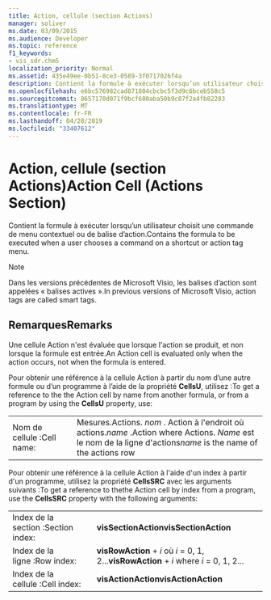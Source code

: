 ```yaml
---
title: Action, cellule (section Actions)
manager: soliver
ms.date: 03/09/2015
ms.audience: Developer
ms.topic: reference
f1_keywords:
- vis_sdr.chm5
localization_priority: Normal
ms.assetid: 435e49ee-0b51-8ce3-0589-3f0717026f4a
description: Contient la formule à exécuter lorsqu’un utilisateur choisit une commande de menu contextuel ou de balise d’action.
ms.openlocfilehash: e6bc576982cad871804cbcbc5f3d9c6bceb558c5
ms.sourcegitcommit: 8657170d071f9bcf680aba50b9c07f2a4fb82283
ms.translationtype: MT
ms.contentlocale: fr-FR
ms.lasthandoff: 04/28/2019
ms.locfileid: "33407612"
---
```

# <a name="action-cell-actions-section"></a><span data-ttu-id="21b03-103">Action, cellule (section Actions)</span><span class="sxs-lookup"><span data-stu-id="21b03-103">Action Cell (Actions Section)</span></span>

<span data-ttu-id="21b03-104">Contient la formule à exécuter lorsqu’un utilisateur choisit une commande de menu contextuel ou de balise d’action.</span><span class="sxs-lookup"><span data-stu-id="21b03-104">Contains the formula to be executed when a user chooses a command on a shortcut or action tag menu.</span></span>
  
> [!NOTE]
> <span data-ttu-id="21b03-105">Dans les versions précédentes de Microsoft Visio, les balises d’action sont appelées « balises actives ».</span><span class="sxs-lookup"><span data-stu-id="21b03-105">In previous versions of Microsoft Visio, action tags are called smart tags.</span></span> 
  
## <a name="remarks"></a><span data-ttu-id="21b03-106">Remarques</span><span class="sxs-lookup"><span data-stu-id="21b03-106">Remarks</span></span>

<span data-ttu-id="21b03-107">Une cellule Action n'est évaluée que lorsque l'action se produit, et non lorsque la formule est entrée.</span><span class="sxs-lookup"><span data-stu-id="21b03-107">An Action cell is evaluated only when the action occurs, not when the formula is entered.</span></span>
  
<span data-ttu-id="21b03-108">Pour obtenir une référence à la cellule Action à partir du nom d’une autre formule ou d’un programme à l’aide de la propriété **CellsU**, utilisez :</span><span class="sxs-lookup"><span data-stu-id="21b03-108">To get a reference to the the Action cell by name from another formula, or from a program by using the **CellsU** property, use:</span></span> 
  
|||
|:-----|:-----|
| <span data-ttu-id="21b03-109">Nom de cellule :</span><span class="sxs-lookup"><span data-stu-id="21b03-109">Cell name:</span></span>  <br/> | <span data-ttu-id="21b03-110">Mesures.</span><span class="sxs-lookup"><span data-stu-id="21b03-110">Actions.</span></span>  <span data-ttu-id="21b03-111">*nom* . Action à l'endroit où actions.</span><span class="sxs-lookup"><span data-stu-id="21b03-111">*name*  .Action           where Actions.</span></span> <span data-ttu-id="21b03-112">*Name* est le nom de la ligne d'actions</span><span class="sxs-lookup"><span data-stu-id="21b03-112">*name*  is the name of the actions row</span></span>  <br/> |
   
<span data-ttu-id="21b03-113">Pour obtenir une référence à la cellule Action à l'aide d'un index à partir d'un programme, utilisez la propriété **CellsSRC** avec les arguments suivants :</span><span class="sxs-lookup"><span data-stu-id="21b03-113">To get a reference to thethe Action cell by index from a program, use the **CellsSRC** property with the following arguments:</span></span> 
  
|||
|:-----|:-----|
| <span data-ttu-id="21b03-114">Index de la section :</span><span class="sxs-lookup"><span data-stu-id="21b03-114">Section index:</span></span>  <br/> |<span data-ttu-id="21b03-115">**visSectionAction**</span><span class="sxs-lookup"><span data-stu-id="21b03-115">**visSectionAction**</span></span> <br/> |
| <span data-ttu-id="21b03-116">Index de la ligne :</span><span class="sxs-lookup"><span data-stu-id="21b03-116">Row index:</span></span>  <br/> |<span data-ttu-id="21b03-117">**visRowAction** +  *i* où *i* = 0, 1, 2...</span><span class="sxs-lookup"><span data-stu-id="21b03-117">**visRowAction** +  *i*            where  *i*  = 0, 1, 2...</span></span>  <br/> |
| <span data-ttu-id="21b03-118">Index de la cellule :</span><span class="sxs-lookup"><span data-stu-id="21b03-118">Cell index:</span></span>  <br/> |<span data-ttu-id="21b03-119">**visActionAction**</span><span class="sxs-lookup"><span data-stu-id="21b03-119">**visActionAction**</span></span> <br/> |
   

